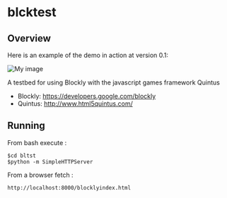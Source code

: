 # blcktest
## Overview

Here is an example of the demo in action at version 0.1: 

![My image](https://cloud.githubusercontent.com/assets/403435/5694991/902bb438-99eb-11e4-9983-4668f6f361fd.png)


A testbed for using Blockly with the javascript games framework Quintus

 - Blockly: https://developers.google.com/blockly
 - Quintus: http://www.html5quintus.com/

## Running
From bash execute :

    $cd bltst
    $python -m SimpleHTTPServer

From a browser fetch : 
   
    http://localhost:8000/blocklyindex.html
